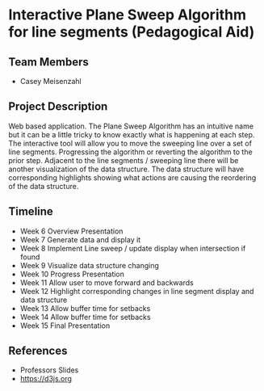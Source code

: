# Interactive Plane Sweep Algorithm for line segments (Pedagogical Aid)


## Team Members
* Casey Meisenzahl

## Project Description
Web based application. The Plane Sweep Algorithm has an intuitive name but it can be a little tricky to know exactly what is happening at each step. The interactive tool will allow you to move the sweeping line over a set of line segments. Progressing the algorithm or reverting the algorithm to the prior step. Adjacent to the line segments / sweeping line there will be another visualization of the data structure. The data structure will have corresponding highlights showing what actions are causing the reordering of the data structure. 

## Timeline
* Week 6 Overview Presentation
* Week 7 Generate data and display it
* Week 8 Implement Line sweep / update display when intersection if found
* Week 9 Visualize data structure changing 
* Week 10 Progress Presentation
* Week 11 Allow user to move forward and backwards
* Week 12 Highlight corresponding changes in line segment display and data structure
* Week 13 Allow buffer time for setbacks 
* Week 14 Allow buffer time for setbacks
* Week 15 Final Presentation


## References
* Professors Slides 
* https://d3js.org


